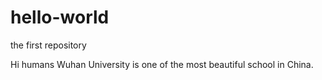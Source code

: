 # hello-world
the first repository

Hi humans
Wuhan University is one of the most beautiful school in China.
